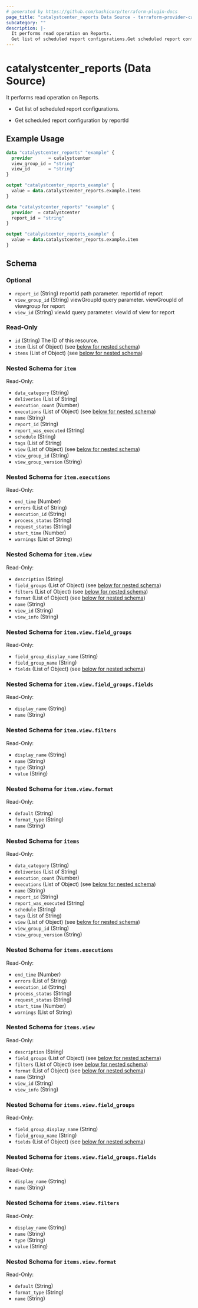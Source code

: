```yaml
---
# generated by https://github.com/hashicorp/terraform-plugin-docs
page_title: "catalystcenter_reports Data Source - terraform-provider-catalystcenter"
subcategory: ""
description: |-
  It performs read operation on Reports.
  Get list of scheduled report configurations.Get scheduled report configuration by reportId
---
```


# catalystcenter_reports (Data Source)

It performs read operation on Reports.

- Get list of scheduled report configurations.

- Get scheduled report configuration by reportId

## Example Usage

```terraform
data "catalystcenter_reports" "example" {
  provider      = catalystcenter
  view_group_id = "string"
  view_id       = "string"
}

output "catalystcenter_reports_example" {
  value = data.catalystcenter_reports.example.items
}

data "catalystcenter_reports" "example" {
  provider  = catalystcenter
  report_id = "string"
}

output "catalystcenter_reports_example" {
  value = data.catalystcenter_reports.example.item
}
```

<!-- schema generated by tfplugindocs -->
## Schema

### Optional

- `report_id` (String) reportId path parameter. reportId of report
- `view_group_id` (String) viewGroupId query parameter. viewGroupId of viewgroup for report
- `view_id` (String) viewId query parameter. viewId of view for report

### Read-Only

- `id` (String) The ID of this resource.
- `item` (List of Object) (see [below for nested schema](#nestedatt--item))
- `items` (List of Object) (see [below for nested schema](#nestedatt--items))

<a id="nestedatt--item"></a>
### Nested Schema for `item`

Read-Only:

- `data_category` (String)
- `deliveries` (List of String)
- `execution_count` (Number)
- `executions` (List of Object) (see [below for nested schema](#nestedobjatt--item--executions))
- `name` (String)
- `report_id` (String)
- `report_was_executed` (String)
- `schedule` (String)
- `tags` (List of String)
- `view` (List of Object) (see [below for nested schema](#nestedobjatt--item--view))
- `view_group_id` (String)
- `view_group_version` (String)

<a id="nestedobjatt--item--executions"></a>
### Nested Schema for `item.executions`

Read-Only:

- `end_time` (Number)
- `errors` (List of String)
- `execution_id` (String)
- `process_status` (String)
- `request_status` (String)
- `start_time` (Number)
- `warnings` (List of String)


<a id="nestedobjatt--item--view"></a>
### Nested Schema for `item.view`

Read-Only:

- `description` (String)
- `field_groups` (List of Object) (see [below for nested schema](#nestedobjatt--item--view--field_groups))
- `filters` (List of Object) (see [below for nested schema](#nestedobjatt--item--view--filters))
- `format` (List of Object) (see [below for nested schema](#nestedobjatt--item--view--format))
- `name` (String)
- `view_id` (String)
- `view_info` (String)

<a id="nestedobjatt--item--view--field_groups"></a>
### Nested Schema for `item.view.field_groups`

Read-Only:

- `field_group_display_name` (String)
- `field_group_name` (String)
- `fields` (List of Object) (see [below for nested schema](#nestedobjatt--item--view--field_groups--fields))

<a id="nestedobjatt--item--view--field_groups--fields"></a>
### Nested Schema for `item.view.field_groups.fields`

Read-Only:

- `display_name` (String)
- `name` (String)



<a id="nestedobjatt--item--view--filters"></a>
### Nested Schema for `item.view.filters`

Read-Only:

- `display_name` (String)
- `name` (String)
- `type` (String)
- `value` (String)


<a id="nestedobjatt--item--view--format"></a>
### Nested Schema for `item.view.format`

Read-Only:

- `default` (String)
- `format_type` (String)
- `name` (String)




<a id="nestedatt--items"></a>
### Nested Schema for `items`

Read-Only:

- `data_category` (String)
- `deliveries` (List of String)
- `execution_count` (Number)
- `executions` (List of Object) (see [below for nested schema](#nestedobjatt--items--executions))
- `name` (String)
- `report_id` (String)
- `report_was_executed` (String)
- `schedule` (String)
- `tags` (List of String)
- `view` (List of Object) (see [below for nested schema](#nestedobjatt--items--view))
- `view_group_id` (String)
- `view_group_version` (String)

<a id="nestedobjatt--items--executions"></a>
### Nested Schema for `items.executions`

Read-Only:

- `end_time` (Number)
- `errors` (List of String)
- `execution_id` (String)
- `process_status` (String)
- `request_status` (String)
- `start_time` (Number)
- `warnings` (List of String)


<a id="nestedobjatt--items--view"></a>
### Nested Schema for `items.view`

Read-Only:

- `description` (String)
- `field_groups` (List of Object) (see [below for nested schema](#nestedobjatt--items--view--field_groups))
- `filters` (List of Object) (see [below for nested schema](#nestedobjatt--items--view--filters))
- `format` (List of Object) (see [below for nested schema](#nestedobjatt--items--view--format))
- `name` (String)
- `view_id` (String)
- `view_info` (String)

<a id="nestedobjatt--items--view--field_groups"></a>
### Nested Schema for `items.view.field_groups`

Read-Only:

- `field_group_display_name` (String)
- `field_group_name` (String)
- `fields` (List of Object) (see [below for nested schema](#nestedobjatt--items--view--field_groups--fields))

<a id="nestedobjatt--items--view--field_groups--fields"></a>
### Nested Schema for `items.view.field_groups.fields`

Read-Only:

- `display_name` (String)
- `name` (String)



<a id="nestedobjatt--items--view--filters"></a>
### Nested Schema for `items.view.filters`

Read-Only:

- `display_name` (String)
- `name` (String)
- `type` (String)
- `value` (String)


<a id="nestedobjatt--items--view--format"></a>
### Nested Schema for `items.view.format`

Read-Only:

- `default` (String)
- `format_type` (String)
- `name` (String)
